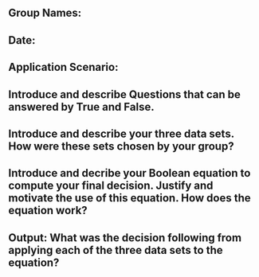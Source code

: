 ## Group Names:
## Date:

## Application Scenario:


## Introduce and describe Questions that can be answered by __True__ and __False__.


## Introduce and describe your three data sets. How were these sets chosen by your group?


## Introduce and decribe your Boolean equation to compute your final decision. Justify and motivate the use of this equation. How does the equation work?


## Output: What was the decision following from applying each of the three data sets to the equation?




